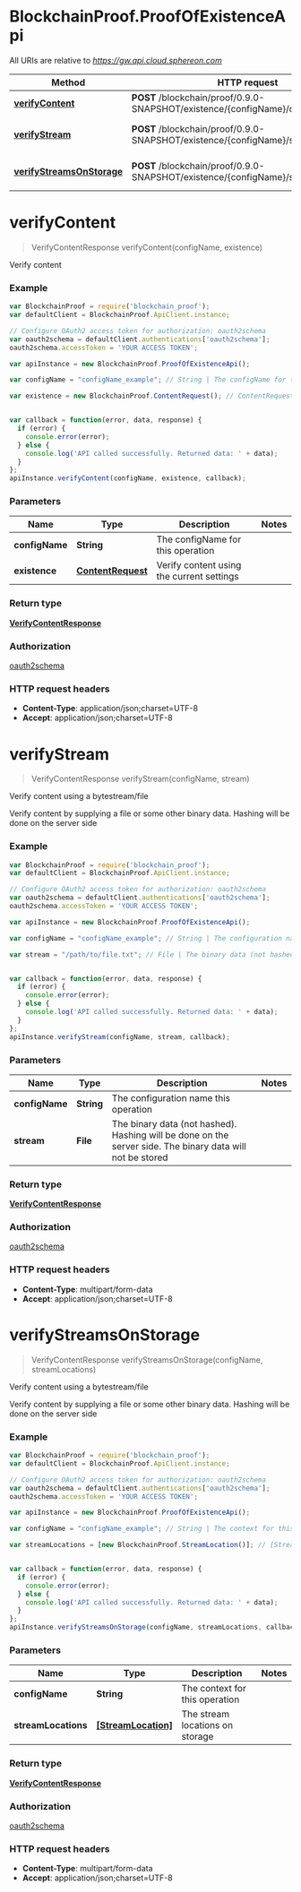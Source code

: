 # BlockchainProof.ProofOfExistenceApi

All URIs are relative to *https://gw.api.cloud.sphereon.com*

Method | HTTP request | Description
------------- | ------------- | -------------
[**verifyContent**](ProofOfExistenceApi.md#verifyContent) | **POST** /blockchain/proof/0.9.0-SNAPSHOT/existence/{configName}/content | Verify content
[**verifyStream**](ProofOfExistenceApi.md#verifyStream) | **POST** /blockchain/proof/0.9.0-SNAPSHOT/existence/{configName}/streams/multipart | Verify content using a bytestream/file
[**verifyStreamsOnStorage**](ProofOfExistenceApi.md#verifyStreamsOnStorage) | **POST** /blockchain/proof/0.9.0-SNAPSHOT/existence/{configName}/streams/location | Verify content using a bytestream/file


<a name="verifyContent"></a>
# **verifyContent**
> VerifyContentResponse verifyContent(configName, existence)

Verify content

### Example
```javascript
var BlockchainProof = require('blockchain_proof');
var defaultClient = BlockchainProof.ApiClient.instance;

// Configure OAuth2 access token for authorization: oauth2schema
var oauth2schema = defaultClient.authentications['oauth2schema'];
oauth2schema.accessToken = 'YOUR ACCESS TOKEN';

var apiInstance = new BlockchainProof.ProofOfExistenceApi();

var configName = "configName_example"; // String | The configName for this operation

var existence = new BlockchainProof.ContentRequest(); // ContentRequest | Verify content using the current settings


var callback = function(error, data, response) {
  if (error) {
    console.error(error);
  } else {
    console.log('API called successfully. Returned data: ' + data);
  }
};
apiInstance.verifyContent(configName, existence, callback);
```

### Parameters

Name | Type | Description  | Notes
------------- | ------------- | ------------- | -------------
 **configName** | **String**| The configName for this operation | 
 **existence** | [**ContentRequest**](ContentRequest.md)| Verify content using the current settings | 

### Return type

[**VerifyContentResponse**](VerifyContentResponse.md)

### Authorization

[oauth2schema](../README.md#oauth2schema)

### HTTP request headers

 - **Content-Type**: application/json;charset=UTF-8
 - **Accept**: application/json;charset=UTF-8

<a name="verifyStream"></a>
# **verifyStream**
> VerifyContentResponse verifyStream(configName, stream)

Verify content using a bytestream/file

Verify content by supplying a file or some other binary data. Hashing will be done on the server side

### Example
```javascript
var BlockchainProof = require('blockchain_proof');
var defaultClient = BlockchainProof.ApiClient.instance;

// Configure OAuth2 access token for authorization: oauth2schema
var oauth2schema = defaultClient.authentications['oauth2schema'];
oauth2schema.accessToken = 'YOUR ACCESS TOKEN';

var apiInstance = new BlockchainProof.ProofOfExistenceApi();

var configName = "configName_example"; // String | The configuration name this operation

var stream = "/path/to/file.txt"; // File | The binary data (not hashed). Hashing will be done on the server side. The binary data will not be stored


var callback = function(error, data, response) {
  if (error) {
    console.error(error);
  } else {
    console.log('API called successfully. Returned data: ' + data);
  }
};
apiInstance.verifyStream(configName, stream, callback);
```

### Parameters

Name | Type | Description  | Notes
------------- | ------------- | ------------- | -------------
 **configName** | **String**| The configuration name this operation | 
 **stream** | **File**| The binary data (not hashed). Hashing will be done on the server side. The binary data will not be stored | 

### Return type

[**VerifyContentResponse**](VerifyContentResponse.md)

### Authorization

[oauth2schema](../README.md#oauth2schema)

### HTTP request headers

 - **Content-Type**: multipart/form-data
 - **Accept**: application/json;charset=UTF-8

<a name="verifyStreamsOnStorage"></a>
# **verifyStreamsOnStorage**
> VerifyContentResponse verifyStreamsOnStorage(configName, streamLocations)

Verify content using a bytestream/file

Verify content by supplying a file or some other binary data. Hashing will be done on the server side

### Example
```javascript
var BlockchainProof = require('blockchain_proof');
var defaultClient = BlockchainProof.ApiClient.instance;

// Configure OAuth2 access token for authorization: oauth2schema
var oauth2schema = defaultClient.authentications['oauth2schema'];
oauth2schema.accessToken = 'YOUR ACCESS TOKEN';

var apiInstance = new BlockchainProof.ProofOfExistenceApi();

var configName = "configName_example"; // String | The context for this operation

var streamLocations = [new BlockchainProof.StreamLocation()]; // [StreamLocation] | The stream locations on storage


var callback = function(error, data, response) {
  if (error) {
    console.error(error);
  } else {
    console.log('API called successfully. Returned data: ' + data);
  }
};
apiInstance.verifyStreamsOnStorage(configName, streamLocations, callback);
```

### Parameters

Name | Type | Description  | Notes
------------- | ------------- | ------------- | -------------
 **configName** | **String**| The context for this operation | 
 **streamLocations** | [**[StreamLocation]**](StreamLocation.md)| The stream locations on storage | 

### Return type

[**VerifyContentResponse**](VerifyContentResponse.md)

### Authorization

[oauth2schema](../README.md#oauth2schema)

### HTTP request headers

 - **Content-Type**: multipart/form-data
 - **Accept**: application/json;charset=UTF-8

